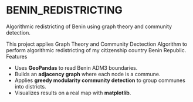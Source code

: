 # BENIN_REDISTRICTING
Algorithmic redistricting of Benin using graph theory and community detection.


This project applies Graph Theory and Community Dectection Algorithm to perform
algorithmic redistricting of my citizenship country Benin Republic.
Features
- Uses **GeoPandas** to read Benin ADM3 boundaries.
- Builds an **adjacency graph** where each node is a commune.
- Applies **greedy modularity community detection** to group communes into districts.
- Visualizes results on a real map with **matplotlib**.

